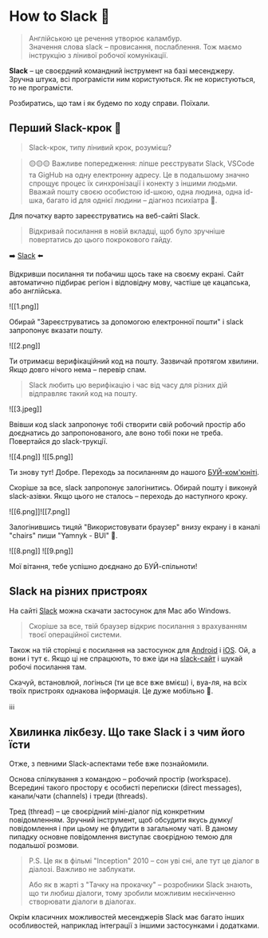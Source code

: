 # How to Slack 🤪

> Англійською це речення утворює каламбур. <br>
> Значення слова slack – провисання, послаблення. Тож маємо інструкцію з лінивої робочої комунікації.

<b>Slack</b> – це своєрдний командний інструмент на базі месенджеру. Зручна штука, всі програмісти ним користуються. Як не користуються, то не програмісти.

Розбиратись, що там і як будемо по ходу справи. Поїхали.

## Перший Slack-крок 🤪

> Slack-крок, типу лінивий крок, розумієш?

> 🟡🟡🟡
> Важливе попередження: ліпше реєструвати Slack, VSCode та GigHub на одну електронну адресу. Це в подальшому значно спрощує процес їх синхронізації і конекту з іншими людьми. Вважай пошту своєю особистою id-шкою, одна людина, одна id-шка, багато id для однієї людини – діагноз психіатра 🤪.

Для початку варто зареєструватись на веб-сайті Slack.

>Відкривай посилання в новій вкладці, щоб було зручніше повертатись до цього покрокового гайду. 

➡️ [Slack](https://slack.com/) ⬅️

Відкривши посилання ти побачиш щось таке на своєму екрані. Сайт автоматично підбирає регіон і відповідну мову, частіше це кацапська, або англійська.

![[1.png]]  

Обирай "Зареєструватись за допомогою електронної пошти" і slack запропонує вказати пошту.

![[2.png]]

Ти отримаєш верифікаційний код на пошту. Зазвичай протягом хвилини. Якщо довго нічого нема – перевір спам.

> Slack любить цю верифікацію і час від часу для різних дій відправляє такий код на пошту.

![[3.jpeg]]

Ввівши код slack запропонує тобі створити свій робочий простір або доєднатись до запропонованого, але воно тобі поки не треба. Повертайся до slack-трукції.

![[4.png]] ![[5.png]]

Ти знову тут! Добре. Переходь за посиланням до нашого [БУЙ-ком'юніті](https://join.slack.com/t/buoy-studies/shared_invite/zt-1p8hsu1td-0ByZpF1usM0v2t_QyIyzLw).

Скоріше за все, slack запропонує залогінитись. Обирай пошту і виконуй slack-азівки.
Якщо цього не сталось – переходь до наступного кроку.

![[6.png]]![[7.png]]

Залогінившись тицяй "Використовувати браузер" внизу екрану і в каналі "chairs" пиши "Yamnyk - BUI" 🤪.

![[8.png]]
![[9.png]]

Мої вітання, тебе успішно доєднано до БУЙ-спільноти!


## Slack на різних пристроях

На сайті [Slack](https://slack.com/downloads) можна скачати застосунок для Mac або Windows.

> Скоріше за все, твій браузер відкриє посилання з врахуванням твоєї операційної системи.

Також на тій сторінці є посилання на застосунок для [Android](https://play.google.com/store/apps/details?id=com.Slack) і [iOS](https://itunes.apple.com/app/slack-app/id618783545?ls=1&mt=8). Ой, а вони і тут є. Якщо ці не спрацюють, то вже іди на [slack-сайт](https://slack.com/downloads) і шукай робочі посилання там.

Скачуй, встановлюй, логінься (ти це все вже вмієш) і, вуа-ля, на всіх твоїх пристроях однакова інформація. Це дуже мобільно 🤪.


ℹ️ℹ️ℹ️
## <b>Хвилинка лікбезу.</b> Що таке Slack і з чим його їсти

Отже, з певними Slack-аспектами тебе вже познайомили.

Основа спілкування з командою – робочий простір (workspace). Всередині такого простору є особисті переписки (direct messages), канали/чати (channels) і треди (threads).

Тред (thread) – це своєрідний міні-діалог під конкретним повідомленням. Зручний інструмент, щоб обсудити якусь думку/повідомлення і при цьому не флудити в загальному чаті. В даному пипадку основне повідомлення виступає своєрідною темою для подальшої розмови.

> P.S. Це як в фільмі "Inception" 2010 – сон уві сні, але тут це діалог в діалозі. Важливо не заблукати.
>
> Або як в жарті з "Тачку на прокачку" – розробники Slack знають, що ти любиш діалоги, тому зробили можливим нескінченно створювати діалоги в діалогах.

Окрім класичних можливостей месенджерів Slack має багато інших особливостей, наприклад інтеграції з іншими застосунками і додатками.